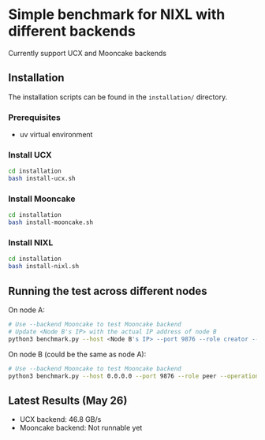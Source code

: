 # Simple benchmark for NIXL with different backends

Currently support UCX and Mooncake backends

## Installation

The installation scripts can be found in the `installation/` directory.

### Prerequisites

- uv virtual environment

### Install UCX

```bash
cd installation
bash install-ucx.sh
```

### Install Mooncake

```bash
cd installation
bash install-mooncake.sh
```

### Install NIXL

```bash
cd installation
bash install-nixl.sh
```

## Running the test across different nodes

On node A:

```bash
# Use --backend Mooncake to test Mooncake backend
# Update <Node B's IP> with the actual IP address of node B
python3 benchmark.py --host <Node B's IP> --port 9876 --role creator --operation WRITE --device cpu --backend UCX
```

On node B (could be the same as node A):

```bash
# Use --backend Mooncake to test Mooncake backend
python3 benchmark.py --host 0.0.0.0 --port 9876 --role peer --operation WRITE --device cpu --backend UCX
```


## Latest Results (May 26)

- UCX backend: 46.8 GB/s
- Mooncake backend: Not runnable yet
